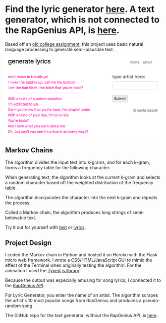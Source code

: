 
# Find the lyric generator [here](https://generatelyrics.herokuapp.com/). A text generator, which is not connected to the RapGenius API, is [here](https://generatetext.herokuapp.com/).

Based off an [old college assignment](https://www.cs.princeton.edu/courses/archive/fall15/cos126/assignments/markov.html), this project uses basic natural language processing to generate semi-plausible text.

![Britney Spears text generation.](britney.png)

## Markov Chains

The algorithm divides the input text into k-grams, and for each k-gram, forms a frequency table for the following character.

When generating text, the algorithm looks at the current k-gram and selects a random character based off the weighted distribution of the frequency table.

The algorithm incorporates the character into the next k-gram and repeats the process.

Called a Markov chain, the algorithm produces long strings of semi-believable text.

Try it out for yourself with [text](https://generatetext.herokuapp.com/) or [lyrics](https://generatelyrics.herokuapp.com/).


## Project Design

I coded the Markov chain in Python and hosted it on Heroku with the Flask micro web framework. I wrote a CSS/HTML/JavaScript GUI to mimic the effect of the Terminal when originally testing the algorithm. For the animation I used the [Typed.js library](https://github.com/mattboldt/typed.js/).

Because the output was especially amusing for song lyrics, I connected it to the [RapGenius API](https://genius.com/developers). 

For Lyric Generator, you enter the name of an artist. The algorithm scrapes the artist's 10 most popular songs from RapGenius and produces a pseudo-random song.

The GitHub repo for the text generator, without the RapGenius API, is [here](https://github.com/soniajoseph/MarkovLyric).

